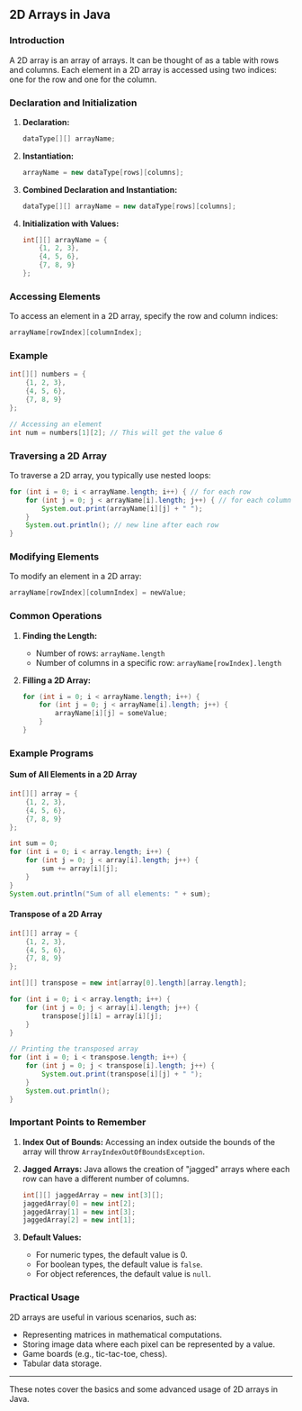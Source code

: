 ## 2D Arrays in Java

### Introduction
A 2D array is an array of arrays. It can be thought of as a table with rows and columns. Each element in a 2D array is accessed using two indices: one for the row and one for the column.

### Declaration and Initialization
1. **Declaration:**
   ```java
   dataType[][] arrayName;
   ```

2. **Instantiation:**
   ```java
   arrayName = new dataType[rows][columns];
   ```

3. **Combined Declaration and Instantiation:**
   ```java
   dataType[][] arrayName = new dataType[rows][columns];
   ```

4. **Initialization with Values:**
   ```java
   int[][] arrayName = {
       {1, 2, 3},
       {4, 5, 6},
       {7, 8, 9}
   };
   ```

### Accessing Elements
To access an element in a 2D array, specify the row and column indices:
```java
arrayName[rowIndex][columnIndex];
```

### Example
```java
int[][] numbers = {
    {1, 2, 3},
    {4, 5, 6},
    {7, 8, 9}
};

// Accessing an element
int num = numbers[1][2]; // This will get the value 6
```

### Traversing a 2D Array
To traverse a 2D array, you typically use nested loops:
```java
for (int i = 0; i < arrayName.length; i++) { // for each row
    for (int j = 0; j < arrayName[i].length; j++) { // for each column in the row
        System.out.print(arrayName[i][j] + " ");
    }
    System.out.println(); // new line after each row
}
```

### Modifying Elements
To modify an element in a 2D array:
```java
arrayName[rowIndex][columnIndex] = newValue;
```

### Common Operations
1. **Finding the Length:**
   - Number of rows: `arrayName.length`
   - Number of columns in a specific row: `arrayName[rowIndex].length`

2. **Filling a 2D Array:**
   ```java
   for (int i = 0; i < arrayName.length; i++) {
       for (int j = 0; j < arrayName[i].length; j++) {
           arrayName[i][j] = someValue;
       }
   }
   ```

### Example Programs

#### Sum of All Elements in a 2D Array
```java
int[][] array = {
    {1, 2, 3},
    {4, 5, 6},
    {7, 8, 9}
};

int sum = 0;
for (int i = 0; i < array.length; i++) {
    for (int j = 0; j < array[i].length; j++) {
        sum += array[i][j];
    }
}
System.out.println("Sum of all elements: " + sum);
```

#### Transpose of a 2D Array
```java
int[][] array = {
    {1, 2, 3},
    {4, 5, 6},
    {7, 8, 9}
};

int[][] transpose = new int[array[0].length][array.length];

for (int i = 0; i < array.length; i++) {
    for (int j = 0; j < array[i].length; j++) {
        transpose[j][i] = array[i][j];
    }
}

// Printing the transposed array
for (int i = 0; i < transpose.length; i++) {
    for (int j = 0; j < transpose[i].length; j++) {
        System.out.print(transpose[i][j] + " ");
    }
    System.out.println();
}
```

### Important Points to Remember
1. **Index Out of Bounds:**
   Accessing an index outside the bounds of the array will throw `ArrayIndexOutOfBoundsException`.
   
2. **Jagged Arrays:**
   Java allows the creation of "jagged" arrays where each row can have a different number of columns.
   ```java
   int[][] jaggedArray = new int[3][];
   jaggedArray[0] = new int[2];
   jaggedArray[1] = new int[3];
   jaggedArray[2] = new int[1];
   ```

3. **Default Values:**
   - For numeric types, the default value is 0.
   - For boolean types, the default value is `false`.
   - For object references, the default value is `null`.

### Practical Usage
2D arrays are useful in various scenarios, such as:
- Representing matrices in mathematical computations.
- Storing image data where each pixel can be represented by a value.
- Game boards (e.g., tic-tac-toe, chess).
- Tabular data storage.

---

These notes cover the basics and some advanced usage of 2D arrays in Java.
